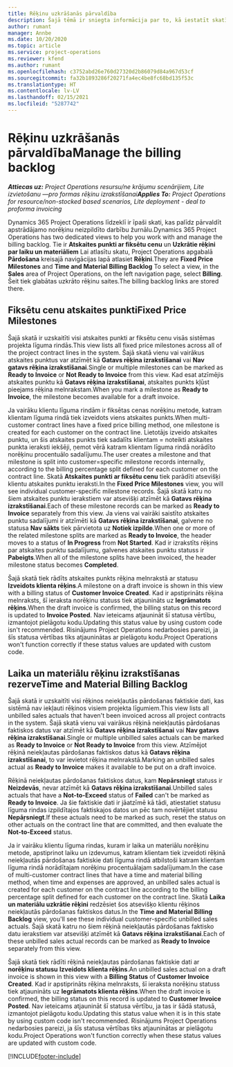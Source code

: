 ```yaml
---
title: Rēķinu uzkrāšanās pārvaldība
description: Šajā tēmā ir sniegta informācija par to, kā iestatīt skatīt uzkrātos rēķinus risinājumā Project Operations un strādāt ar tiem.
author: rumant
manager: Annbe
ms.date: 10/20/2020
ms.topic: article
ms.service: project-operations
ms.reviewer: kfend
ms.author: rumant
ms.openlocfilehash: c3752abd26e760d27320d2b86079d84a967d53cf
ms.sourcegitcommit: fa32b1893286f20271fa4ec4be8fc68bd135f53c
ms.translationtype: HT
ms.contentlocale: lv-LV
ms.lasthandoff: 02/15/2021
ms.locfileid: "5287742"
---
```

# <a name="manage-the-billing-backlog"></a><span data-ttu-id="01ea5-103">Rēķinu uzkrāšanās pārvaldība</span><span class="sxs-lookup"><span data-stu-id="01ea5-103">Manage the billing backlog</span></span>

<span data-ttu-id="01ea5-104">_**Attiecas uz:** Project Operations resursu/ne krājumu scenārijiem, Lite izvietošanu —pro formas rēķinu izrakstīšanai_</span><span class="sxs-lookup"><span data-stu-id="01ea5-104">_**Applies To:** Project Operations for resource/non-stocked based scenarios, Lite deployment - deal to proforma invoicing_</span></span>

<span data-ttu-id="01ea5-105">Dynamics 365 Project Operations līdzeklī ir īpaši skati, kas palīdz pārvaldīt apstrādājamo norēķinu neizpildīto darbību žurnālu.</span><span class="sxs-lookup"><span data-stu-id="01ea5-105">Dynamics 365 Project Operations has two dedicated views to help you work with and manage the billing backlog.</span></span> <span data-ttu-id="01ea5-106">Tie ir **Atskaites punkti ar fiksētu cenu** un **Uzkrātie rēķini par laiku un materiāliem** Lai atlasītu skatu, Project Operations apgabalā **Pārdošana** kreisajā navigācijas lapā atlasiet **Rēķini**.</span><span class="sxs-lookup"><span data-stu-id="01ea5-106">They are **Fixed Price Milestones** and **Time and Material Billing Backlog** To select a view, in the **Sales** area of Project Operations, on the left navigation page, select **Billing**.</span></span> <span data-ttu-id="01ea5-107">Šeit tiek glabātas uzkrāto rēķinu saites.</span><span class="sxs-lookup"><span data-stu-id="01ea5-107">The billing backlog links are stored there.</span></span>

## <a name="fixed-price-milestones"></a><span data-ttu-id="01ea5-108">Fiksētu cenu atskaites punkti</span><span class="sxs-lookup"><span data-stu-id="01ea5-108">Fixed Price Milestones</span></span>

<span data-ttu-id="01ea5-109">Šajā skatā ir uzskaitīti visi atskaites punkti ar fiksētu cenu visās sistēmas projekta līguma rindās.</span><span class="sxs-lookup"><span data-stu-id="01ea5-109">This view lists all fixed price milestones across all of the project contract lines in the system.</span></span> <span data-ttu-id="01ea5-110">Šajā skatā vienu vai vairākus atskaites punktus var atzīmēt kā **Gatavs rēķina izrakstīšanai** vai **Nav gatavs rēķina izrakstīšanai**.</span><span class="sxs-lookup"><span data-stu-id="01ea5-110">Single or multiple milestones can be marked as **Ready to Invoice** or **Not Ready to Invoice** from this view.</span></span> <span data-ttu-id="01ea5-111">Kad esat atzīmējis atskaites punktu kā **Gatavs rēķina izrakstīšanai**, atskaites punkts kļūst pieejams rēķina melnrakstam.</span><span class="sxs-lookup"><span data-stu-id="01ea5-111">When you mark a milestone as **Ready to Invoice**, the milestone becomes available for a draft invoice.</span></span>

<span data-ttu-id="01ea5-112">Ja vairāku klientu līguma rindām ir fiksētas cenas norēķinu metode, katram klientam līguma rindā tiek izveidots viens atskaites punkts.</span><span class="sxs-lookup"><span data-stu-id="01ea5-112">When multi-customer contract lines have a fixed price billing method, one milestone is created for each customer on the contract line.</span></span> <span data-ttu-id="01ea5-113">Lietotājs izveido atskaites punktu, un šis atskaites punkts tiek sadalīts klientam = noteikti atskaites punkta ieraksti iekšēji, ņemot vērā katram klientam līguma rindā norādīto norēķinu procentuālo sadalījumu.</span><span class="sxs-lookup"><span data-stu-id="01ea5-113">The user creates a milestone and that milestone is split into customer=specific milestone records internally, according to the billing percentage split defined for each customer on the contract line.</span></span> <span data-ttu-id="01ea5-114">Skatā **Atskaites punkti ar fiksētu cenu** tiek parādīti atsevišķi klientu atskaites punktu ieraksti.</span><span class="sxs-lookup"><span data-stu-id="01ea5-114">In the **Fixed Price Milestones** view, you will see individual customer-specific milestone records.</span></span> <span data-ttu-id="01ea5-115">Šajā skatā katru no šiem atskaites punktu ierakstiem var atsevišķi atzīmēt kā **Gatavs rēķina izrakstīšanai**.</span><span class="sxs-lookup"><span data-stu-id="01ea5-115">Each of these milestone records can be marked as **Ready to Invoice** separately from this view.</span></span> <span data-ttu-id="01ea5-116">Ja viens vai vairāki saistīto atskaites punktu sadalījumi ir atzīmēti kā **Gatavs rēķina izrakstīšanai**, galvene no statusa **Nav sākts** tiek pārvietota uz **Notiek izpilde**.</span><span class="sxs-lookup"><span data-stu-id="01ea5-116">When one or more of the related milestone splits are marked as **Ready to Invoice**, the header moves to a status of **In Progress** from **Not Started**.</span></span> <span data-ttu-id="01ea5-117">Kad ir izrakstīts rēķins par atskaites punktu sadalījumu, galvenes atskaites punktu statuss ir **Pabeigts**.</span><span class="sxs-lookup"><span data-stu-id="01ea5-117">When all of the milestone splits have been invoiced, the header milestone status becomes **Completed**.</span></span>

<span data-ttu-id="01ea5-118">Šajā skatā tiek rādīts atskaites punkts rēķina melnrakstā ar statusu **Izveidots klienta rēķins**.</span><span class="sxs-lookup"><span data-stu-id="01ea5-118">A milestone on a draft invoice is shown in this view with a billing status of **Customer Invoice Created**.</span></span> <span data-ttu-id="01ea5-119">Kad ir apstiprināts rēķina melnraksts, šī ieraksta norēķinu statuss tiek atjaunināts uz **Iegrāmatots rēķins**.</span><span class="sxs-lookup"><span data-stu-id="01ea5-119">When the draft invoice is confirmed, the billing status on this record is updated to **Invoice Posted**.</span></span> <span data-ttu-id="01ea5-120">Nav ieteicams atjaunināt šī statusa vērtību, izmantojot pielāgotu kodu.</span><span class="sxs-lookup"><span data-stu-id="01ea5-120">Updating this status value by using custom code isn't recommended.</span></span> <span data-ttu-id="01ea5-121">Risinājums Project Operations nedarbosies pareizi, ja šīs statusa vērtības tiks atjauninātas ar pielāgotu kodu.</span><span class="sxs-lookup"><span data-stu-id="01ea5-121">Project Operations won't function correctly if these status values are updated with custom code.</span></span>

## <a name="time-and-material-billing-backlog"></a><span data-ttu-id="01ea5-122">Laika un materiālu rēķinu izrakstīšanas rezerve</span><span class="sxs-lookup"><span data-stu-id="01ea5-122">Time and Material Billing Backlog</span></span>

<span data-ttu-id="01ea5-123">Šajā skatā ir uzskaitīti visi rēķinos neiekļautās pārdošanas faktiskie dati, kas sistēmā nav iekļauti rēķinos visiem projekta līgumiem.</span><span class="sxs-lookup"><span data-stu-id="01ea5-123">This view lists all unbilled sales actuals that haven't been invoiced across all project contracts in the system.</span></span> <span data-ttu-id="01ea5-124">Šajā skatā vienu vai vairākus rēķinā neiekļautās pārdošanas faktiskos datus var atzīmēt kā **Gatavs rēķina izrakstīšanai** vai **Nav gatavs rēķina izrakstīšanai**.</span><span class="sxs-lookup"><span data-stu-id="01ea5-124">Single or multiple unbilled sales actuals can be marked as **Ready to Invoice** or **Not Ready to Invoice** from this view.</span></span> <span data-ttu-id="01ea5-125">Atzīmējot rēķinā neiekļautas pārdošanas faktiskos datus kā **Gatavs rēķina izrakstīšanai**, to var ievietot rēķina melnrakstā.</span><span class="sxs-lookup"><span data-stu-id="01ea5-125">Marking an unbilled sales actual as **Ready to Invoice** makes it available to be put on a draft invoice.</span></span>

<span data-ttu-id="01ea5-126">Rēķinā neiekļautas pārdošanas faktiskos datus, kam **Nepārsniegt** statuss ir **Neizdevās**, nevar atzīmēt kā **Gatavs rēķina izrakstīšanai**.</span><span class="sxs-lookup"><span data-stu-id="01ea5-126">Unbilled sales actuals that have a **Not-to-Exceed** status of **Failed** can't be marked as **Ready to Invoice**.</span></span> <span data-ttu-id="01ea5-127">Ja šie faktiskie dati ir jāatzīmē kā tādi, atiestatiet statusu līguma rindas izpildītajos faktiskajos datos un pēc tam novērtējiet statusu **Nepāŗsniegt**.</span><span class="sxs-lookup"><span data-stu-id="01ea5-127">If these actuals need to be marked as such, reset the status on other actuals on the contract line that are committed, and then evaluate the **Not-to-Exceed** status.</span></span>

<span data-ttu-id="01ea5-128">Ja ir vairāku klientu līguma rindas, kuram ir laika un materiālu norēķinu metode, apstiprinot laiku un izdevumus, katram klientam tiek izveidoti rēķinā neiekļautās pārdošanas faktiskie dati līguma rindā atbilstoši katram klientam līguma rindā norādītajam norēķinu procentuālajam sadalījumam.</span><span class="sxs-lookup"><span data-stu-id="01ea5-128">In the case of multi-customer contract lines that have a time and material billing method, when time and expenses are approved, an unbilled sales actual is created for each customer on the contract line according to the billing percentage split defined for each customer on the contract line.</span></span> <span data-ttu-id="01ea5-129">Skatā **Laika un materiālu uzkrātie rēķini** redzēsiet šos atsevišķo klientu rēķinos neiekļautās pārdošanas faktiskos datus.</span><span class="sxs-lookup"><span data-stu-id="01ea5-129">In the **Time and Material Billing Backlog** view, you'll see these individual customer-specific unbilled sales actuals.</span></span> <span data-ttu-id="01ea5-130">Šajā skatā katru no šiem rēķinā neiekļautās pārdošanas faktisko datu ierakstiem var atsevišķi atzīmēt kā **Gatavs rēķina izrakstīšanai**.</span><span class="sxs-lookup"><span data-stu-id="01ea5-130">Each of these unbilled sales actual records can be marked as **Ready to Invoice** separately from this view.</span></span>

<span data-ttu-id="01ea5-131">Šajā skatā tiek rādīti rēķinā neiekļautas pārdošanas faktiskie dati ar **norēķinu statusu** **Izveidots klienta rēķins**.</span><span class="sxs-lookup"><span data-stu-id="01ea5-131">An unbilled sales actual on a draft invoice is shown in this view with a **Billing Status** of **Customer Invoice Created**.</span></span> <span data-ttu-id="01ea5-132">Kad ir apstiprināts rēķina melnraksts, šī ieraksta norēķinu statuss tiek atjaunināts uz **Iegrāmatots klienta rēķins**.</span><span class="sxs-lookup"><span data-stu-id="01ea5-132">When the draft invoice is confirmed, the billing status on this record is updated to **Customer Invoice Posted**.</span></span> <span data-ttu-id="01ea5-133">Nav ieteicams atjaunināt šī statusa vērtību, ja tas ir šādā statusā, izmantojot pielāgotu kodu.</span><span class="sxs-lookup"><span data-stu-id="01ea5-133">Updating this status value when it is in this state by using custom code isn't recommended.</span></span> <span data-ttu-id="01ea5-134">Risinājums Project Operations nedarbosies pareizi, ja šīs statusa vērtības tiks atjauninātas ar pielāgotu kodu.</span><span class="sxs-lookup"><span data-stu-id="01ea5-134">Project Operations won't function correctly when these status values are updated with custom code.</span></span>


[!INCLUDE[footer-include](../includes/footer-banner.md)]